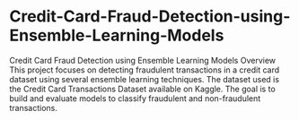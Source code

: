# Credit-Card-Fraud-Detection-using-Ensemble-Learning-Models
Credit Card Fraud Detection using Ensemble Learning Models
Overview
This project focuses on detecting fraudulent transactions in a credit card dataset using several ensemble learning techniques. The dataset used is the Credit Card Transactions Dataset available on Kaggle. The goal is to build and evaluate models to classify fraudulent and non-fraudulent transactions.
